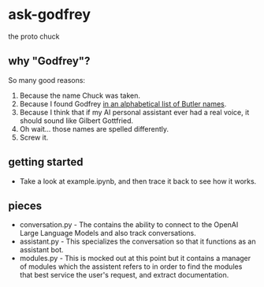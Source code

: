 # ask-godfrey
the proto chuck

## why "Godfrey"?
So many good reasons:
1. Because the name Chuck was taken.
2. Because I found Godfrey [in an alphabetical list of Butler names](https://kidadl.com/baby-names/inspiration/brilliant-butler-names-for-your-characters).
3. Because I think that if my AI personal assistant ever had a real voice, it should sound like Gilbert Gottfried.
4. Oh wait... those names are spelled differently.
5. Screw it.

## getting started
- Take a look at example.ipynb, and then trace it back to see how it works.

## pieces
- conversation.py - The contains the ability to connect to the OpenAI Large Language Models and also track conversations.
- assistant.py - This specializes the conversation so that it functions as an assistant bot.
- modules.py - This is mocked out at this point but it contains a manager of modules which the assistent refers to in order to find the modules that best service the user's request, and extract documentation.